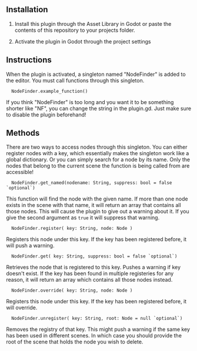 ## Installation

  1. Install this plugin through the Asset Library in Godot or paste the contents of this repository to your projects folder.
  
  2. Activate the plugin in Godot through the project settings
 
## Instructions
  When the plugin is activated, a singleton named "NodeFinder" is added to the editor. You must call functions through this singleton.
```GDScript
  NodeFinder.example_function()
```
If you think "NodeFinder" is too long and you want it to be something shorter like "NF", you can change the string in the plugin.gd. Just make sure to disable the plugin beforehand!


## Methods
  There are two ways to access nodes through this singleton. 
You can either register nodes with a key, which essentially makes the singleton work like a global dictionary.
Or you can simply search for a node by its name. Only the nodes that belong to the current scene the function is being called from
are accessible!

```gdscript
  NodeFinder.get_named(nodename: String, suppress: bool = false `optional`)
```
  This function will find the node with the given name. If more than one node exists in the scene with that name,
  it will return an array that contains all those nodes. This will cause the plugin to give out a warning about it.
  If you give the second argument as `true` it will suppress that warning.
 

```gdscript
  NodeFinder.register( key: String, node: Node )
```
  Registers this node under this key. If the key has been registered before, it will push a warning.

```gdscript
  NodeFinder.get( key: String, suppress: bool = false `optional`)
```
  Retrieves the node that is registered to this key. Pushes a warning if key doesn't exist. If the key has been found in 
  multiple registeries for any reason, it will return an array which contains all those nodes instead.
  

```gdscript
  NodeFinder.override( key: String, node: Node )
```
  Registers this node under this key. If the key has been registered before, it will override.
  
```gdscript
  NodeFinder.unregister( key: String, root: Node = null `optional`)
```
  Removes the registry of that key. This might push a warning if the same key has been used in different scenes. In which case
  you should provide the root of the scene that holds the node you wish to delete.

